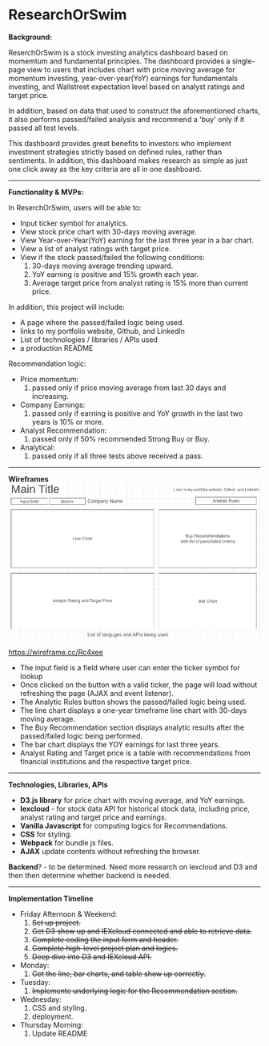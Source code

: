 # ResearchOrSwim  

**Background:**

ReserchOrSwim is a stock investing analytics dashboard based on momemtum and fundamental principles. The dashboard provides a single-page view to users that includes chart with price moving average for momentum investing, year-over-year(YoY) earnings for fundamentals investing, and Wallstreet expectation level based on analyst ratings and target price. 

In addition, based on data that used to construct the aforementioned charts, it also performs passed/failed analysis and recommend a 'buy' only if it passed all test levels.

This dashboard provides great benefits to investors who implement investment strategies strictly based on defined rules, rather than sentiments. In addition, this dashboard makes research as simple as just one click away as the key criteria are all in one dashboard.

---

**Functionality & MVPs:**

In ReserchOrSwim, users will be able to:

- Input ticker symbol for analytics.
- View stock price chart with 30-days moving average.
- View Year-over-Year(YoY) earning for the last three year in a bar chart.
- View a list of analyst ratings with target price.
- View if the stock passed/failed the following conditions:  
  1. 30-days moving average trending upward.
  2. YoY earning is positive and 15% growth each year.
  3. Average target price from analyst rating is 15% more than current price.

In addition, this project will include:
- A page where the passed/failed logic being used.  
- links to my portfolio website, Github, and LinkedIn
- List of technologies / libraries / APIs used
- a production README

Recommendation logic:
- Price momentum: 
    1. passed only if price moving average from last 30 days and increasing.
- Company Earnings:
    1. passed only if earning is positive and YoY growth in the last two years is 10% or more.
- Analyst Recommendation:
    1. passed only if 50% recommended Strong Buy or Buy.
- Analytical:
    1. passed only if all three tests above received a pass. 



---

**Wireframes**
<img src="./src/images/wireframe.png"   />

https://wireframe.cc/Rc4xee

- The input field is a field where user can enter the ticker symbol for lookup
- Once clicked on the button with a valid ticker, the page will load without refreshing the page (AJAX and event listener).
- The Analytic Rules button shows the passed/failed logic being used.
- The line chart displays a one-year timeframe line chart with 30-days moving average.
- The Buy Recommendation section displays analytic results after the passed/failed logic being performed.
- The bar chart displays the YOY earnings for last three years.
- Analyst Rating and Target price is a table with recommendations from financial institutions and the respective target price.


---

**Technologies, Libraries, APIs**

- **D3.js library** for price chart with moving average, and YoY earnings.
- **Iexcloud** - for stock data API for historical stock data, including price, analyst rating and target price and earnings.
- **Vanilla Javascript** for computing logics for Recommendations.
- **CSS** for styling.
- **Webpack** for bundle js files.
- **AJAX**  update contents without refreshing the browser.

**Backend**? - to be determined. Need more research on Iexcloud and D3 and then  then determine whether backend is needed.

---

**Implementation Timeline**

- Friday Afternoon & Weekend: 
    1. ~~Set up project.~~ 
    2. ~~Get D3 show up and IEXcloud connected and able to retrieve data.~~ 
    3. ~~Complete coding the input form and header.~~
    4. ~~Complete high-level project plan and logics.~~
    5. ~~Deep dive into D3 and IEXcloud API.~~
- Monday:
    1. ~~Get the line, bar charts, and table show up correctly.~~
- Tuesday: 
    1. ~~Implemente underlying logic for the Recommendation section.~~
- Wednesday:
    1. CSS and styling.
    2. deployment.
- Thursday Morning:
    1. Update README

